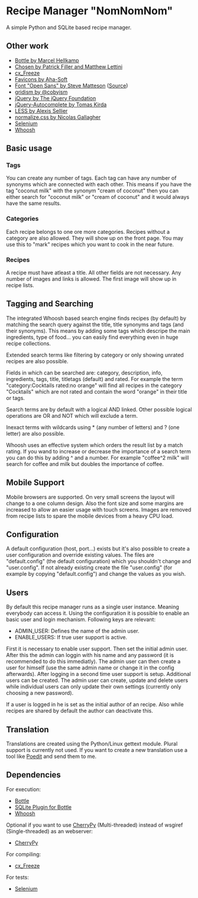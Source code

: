 # Recipe Manager "NomNomNom"

A simple Python and SQLite based recipe manager.

## Other work

- [Bottle by Marcel Hellkamp](http://bottlepy.org)
- [Chosen by Patrick Filler and Matthew Lettini](http://harvesthq.github.io/chosen/)
- [cx_Freeze](http://cx-freeze.sourceforge.net/)
- [Favicons by Aha-Soft](http://www.aha-soft.com/free-icons/free-blue-cloud-icons/)
- [Font "Open Sans" by Steve Matteson](https://profiles.google.com/107777320916704234605/about) ([Source](http://www.google.com/fonts))
- [gridism by @cobyism](http://cobyism.com/gridism/)
- [jQuery by The jQuery Foundation](https://jquery.org/)
- [jQuery-Autocomplete by Tomas Kirda](https://github.com/devbridge/jQuery-Autocomplete)
- [LESS by Alexis Sellier](http://lesscss.org/)
- [normalize.css by Nicolas Gallagher](http://necolas.github.io/normalize.css/)
- [Selenium](http://www.seleniumhq.org/)
- [Whoosh](https://bitbucket.org/mchaput/whoosh/wiki/Home)

## Basic usage

### Tags

You can create any number of tags. Each tag can have any number of synonyms which are connected with each other. This means if you have the tag "coconut milk" with the synonym "cream of coconut" then you can either search for "coconut milk" or "cream of coconut" and it would always have the same results.

### Categories

Each recipe belongs to one ore more categories. Recipes without a category are also allowed. They will show up on the front page. You may use this to "mark" recipes which you want to cook in the near future.

### Recipes

A recipe must have atleast a title. All other fields are not necessary. Any number of images and links is allowed. The first image will show up in recipe lists.

## Tagging and Searching

The integrated Whoosh based search engine finds recipes (by default) by matching the search query against the title, title synonyms and tags (and their synonyms). This means by adding some tags which descripe the main ingredients, type of food... you can easily find everything even in huge recipe collections.

Extended search terms like filtering by category or only showing unrated recipes are also possible. 

Fields in which can be searched are: category, description, info, ingredients, tags, title, titletags (default) and rated. For example the term "category:Cocktails rated:no orange" will find all recipes in the category "Cocktails" which are not rated and contain the word "orange" in their title or tags.

Search terms are by default with a logical AND linked. Other possible logical operations are OR and NOT which will exclude a term.

Inexact terms with wildcards using * (any number of letters) and ? (one letter) are also possible.

Whoosh uses an effective system which orders the result list by a match rating. If you wand to increase or decrease the importance of a search term you can do this by adding ^ and a number. For example "coffee^2 milk" will search for coffee and milk but doubles the importance of coffee.

## Mobile Support

Mobile browsers are supported. On very small screens the layout will change to a one column design. Also the font size and some margins are increased to allow an easier usage with touch screens. Images are removed from recipe lists to spare the mobile devices from a heavy CPU load.

## Configuration

A default configuration (host, port...) exists but it's also possible to create a user configuration and override existing values. The files are "default.config" (the default configuration) which you shouldn't change and "user.config". If not already existing create the file "user.config" (for example by copying "default.config") and change the values as you wish.

## Users

By default this recipe manager runs as a single user instance. Meaning everybody can access it. Using the configuration it is possible to enable an basic user and login mechanism. Following keys are relevant:

- ADMIN_USER: Defines the name of the admin user.
- ENABLE_USERS: If true user support is active.

First it is necessary to enable user support. Then set the initial admin user. After this the admin can loggin with his name and any password (it is recommended to do this immediatly). The admin user can then create a user for himself (use the same admin name or change it in the config afterwards). After logging in a second time user support is setup. Additional users can be created. The admin user can create, update and delete users while individual users can only update their own settings (currently only choosing a new password). 

If a user is logged in he is set as the initial author of an recipe. Also while recipes are shared by default the author can deactivate this.

## Translation

Translations are created using the Python/Linux gettext module. Plural support is currently not used. If you want to create a new translation use a tool like [Poedit](http://poedit.net/) and send them to me.

## Dependencies

For execution:

- [Bottle](http://bottlepy.org/docs/dev/)
- [SQLite Plugin for Bottle](http://bottlepy.org/docs/dev/plugins/sqlite.html)
- [Whoosh](https://pypi.python.org/pypi/Whoosh/)

Optional if you want to use [CherryPy](http://www.cherrypy.org/) (Multi-threaded) instead of wsgiref (Single-threaded) as an webserver:

- [CherryPy](https://pypi.python.org/pypi/CherryPy)

For compiling:

- [cx_Freeze](http://cx-freeze.sourceforge.net/)

For tests:

- [Selenium](http://www.seleniumhq.org/)